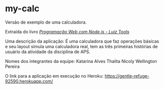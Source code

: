 # my-calc
Versão de exemplo de uma calculadora. 

Extraída do livro [_Programação Web com Node.js - Luiz Tools_ ](https://www.amazon.com.br/Programa%C3%A7%C3%A3o-Web-com-Node-js-Front-end-ebook/dp/B074RCRKSL/ref=sr_1_3?__mk_pt_BR=%C3%85M%C3%85%C5%BD%C3%95%C3%91&dchild=1&keywords=programa%C3%A7%C3%A3o+Web+com+Node&qid=1627314649&sr=8-3)

Uma descrição da aplicação:
 É uma calculadora que faz operações básicas e seu layout simula uma calculadora real,
 tem as três primeiras histórias de usuário da atividade da disciplina de APS. 

Nomes dos integrantes da equipe: 
Katarina Alves
Thalita Nicoly
Wellington Pereira

O link para a aplicação em execução no Heroku: https://gentle-refuge-92590.herokuapp.com/
